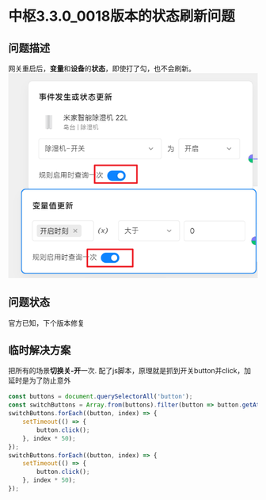 # 中枢3.3.0_0018版本的状态刷新问题
## 问题描述
网关重启后，**变量**和**设备**的**状态**，即使打了勾，也不会刷新。<br>
![场景图片](6_中枢3.3.0状态刷新问题.png) 

## 问题状态
官方已知，下个版本修复

## 临时解决方案
把所有的场景**切换关-开**一次. 配了js脚本，原理就是抓到开关button并click，加延时是为了防止意外
```javascript
const buttons = document.querySelectorAll('button');
const switchButtons = Array.from(buttons).filter(button => button.getAttribute('role') === 'switch');
switchButtons.forEach((button, index) => {
    setTimeout(() => {
        button.click();
    }, index * 50);
});
switchButtons.forEach((button, index) => {
    setTimeout(() => {
        button.click();
    }, index * 50);
});
```
